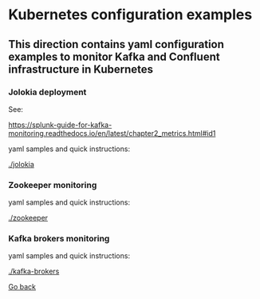 # Kubernetes configuration examples

## This direction contains yaml configuration examples to monitor Kafka and Confluent infrastructure in Kubernetes

### Jolokia deployment

See:

https://splunk-guide-for-kafka-monitoring.readthedocs.io/en/latest/chapter2_metrics.html#id1

yaml samples and quick instructions:

[./jolokia](./jolokia/)

### Zookeeper monitoring

yaml samples and quick instructions:

[./zookeeper](./zookeeper/)

### Kafka brokers monitoring

yaml samples and quick instructions:

[./kafka-brokers](./kafka-brokers/)

[Go back](https://github.com/guilhemmarchand/splunk-guide-for-kafka-monitoring/)